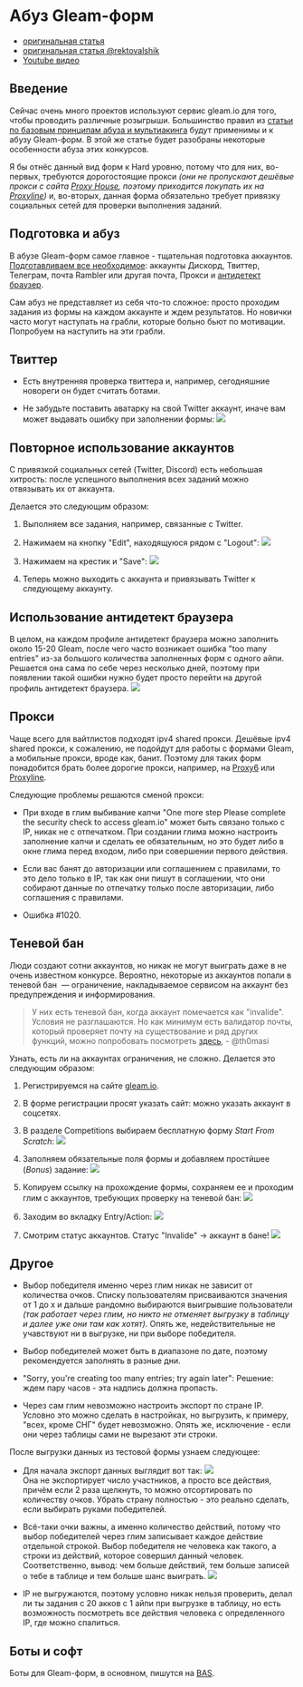 # Абуз Gleam-форм
- [оригинальная статья](https://teletype.in/@dim1562/abusgleam.io)
- [оригинальная статья @rektovalshik](https://telegra.ph/Metodichka-po-multiakkingu-11-12)
- [Youtube видео](https://youtu.be/tTcqsLUz7JM)

## Введение
Сейчас очень много проектов используют сервис gleam.io для того, чтобы проводить различные розыгрыши. Большинство правил из [статьи по базовым принципам абуза и мультиакинга](Абузы%20и%20мультиакинг.md) будут применимы и к абузу Gleam-форм. В этой же статье будет разобраны некоторые особенности абуза этих конкурсов.

Я бы отнёс данный вид форм к Hard уровню, потому что для них, во-первых, требуются дорогостоящие прокси _(они не пропускают дешёвые прокси с сайта_ [_Proxy House_](https://www.proxy.house/)_, поэтому приходится покупать их на_ [_Proxyline_](https://proxyline.net/)_)_ и, во-вторых, данная форма обязательно требует привязку социальных сетей для проверки выполнения заданий.

## Подготовка и абуз
В абузе Gleam-форм самое главное - тщательная подготовка аккаунтов.
[Подготавливаем все необходимое](Абузы%20и%20мультиакинг.md): аккаунты Дискорд, Твиттер, Телеграм, почта Rambler или другая почта, Прокси и [антидетект браузер](../Списки/Список%20Антидетект-Браузеров.md). 

Сам абуз не представляет из себя что-то сложное: просто проходим задания из формы на каждом аккаунте и ждем результатов. Но новички часто могут наступать на грабли, которые больно бьют по мотивации. Попробуем на наступить на эти грабли.

## Твиттер
- Есть внутренняя проверка твиттера и, например, сегодняшние новореги он будет считать ботами.

- Не забудьте поставить аватарку на свой Twitter аккаунт, иначе вам может выдавать ошибку при заполнении формы:
![](https://telegra.ph/file/df9063e96a883d85f5576.png)

## Повторное использование аккаунтов
С привязкой социальных сетей (Twitter, Discord) есть небольшая хитрость: после успешного выполнения всех заданий можно отвязывать их от аккаунта.

Делается это следующим образом:
1. Выполняем все задания, например, связанные с Twitter.
2. Нажимаем на кнопку "Edit", находящуюся рядом с "Logout":
![](https://telegra.ph/file/b8bcd80f9e40fa5875e51.png)

3. Нажимаем на крестик и "Save":
![](https://telegra.ph/file/f0a3f9e92d3b54638c220.png)

4. Теперь можно выходить с аккаунта и привязывать Twitter к следующему аккаунту.

## Использование антидетект браузера
В целом, на каждом профиле антидетект браузера можно заполнить около 15-20 Gleam, после чего часто возникает ошибка "too many entries" из-за большого количества заполненных форм с одного айпи. Решается она сама по себе через несколько дней, поэтому при появлении такой ошибки нужно будет просто перейти на другой профиль антидетект браузера.
![](https://telegra.ph/file/88ad26fb73b7b0d3e2454.png)

## Прокси
Чаще всего для вайтлистов подходят ipv4 shared прокси. Дешёвые ipv4 shared прокси, к сожалению, не подойдут для работы с формами Gleam, а мобильные прокси, вроде как, банит. Поэтому для таких форм понадобится брать более дорогие прокси, например, на [Proxy6](https://proxy6.net/en/) или [Proxyline](https://proxyline.net/).

Следующие проблемы решаются сменой прокси:
- При входе в глим выбивание капчи "One more step Please complete the security check to access gleam.io" может быть связано только с IP, никак не с отпечатком. При создании глима можно настроить заполнение капчи и сделать ее обязательным, но это будет либо в окне глима перед входом, либо при совершении первого действия.

- Если вас банят до авторизации или соглашением с правилами, то это дело только в IP, так как они пишут в соглашении, что они собирают данные по отпечатку только после авторизации, либо соглашения с правилами.

- Ошибка #1020.

## Теневой бан
Люди создают сотни аккаунтов, но никак не могут выиграть даже в не очень известном конкурсе. Вероятно, некоторые из аккаунтов попали в теневой бан  — ограничение, накладываемое сервисом на аккаунт без предупреждения и информирования.

> У них есть теневой бан, когда аккаунт помечается как "invalide". Условия не разглашаются. Но как минимум есть валидатор почты, который проверяет почту на существование и ряд других функций, можно попробовать посмотреть [здесь](https://verifalia.com/validate-email), - @th0masi

Узнать, есть ли на аккаунтах ограничения, не сложно.
Делается это следующим образом:
1. Регистрируемся на сайте [gleam.io](https://gleam.io/).

2. В форме регистрации просят указать сайт: можно указать аккаунт в соцсетях.

3. В разделе Competitions выбираем бесплатную форму *Start From Scratch*:
![](_attachments/4d60cca5861e58cb83657566feefc653.png)

4. Заполняем обязательные поля формы и добавляем простйшее (*Bonus*) задание:
![](_attachments/44ad55129ef47df793c655d7043440f5.png)

5. Копируем ссылку на прохождение формы, сохраняем ее и проходим глим с аккаунтов, требующих проверку на теневой бан:
![](_attachments/ee1d27f8a4a01eff8497a05fcc9d7785.png)

6. Заходим во вкладку Entry/Action:
![](_attachments/2d731b21f751bc76a40525f3b413c4b5.png)

7. Смотрим статус аккаунтов. Статус "Invalide" -> аккаунт в бане!
![](_attachments/5ee2caddb4832d7856d84a1ad16f969a.png)

## Другое
- Выбор победителя именно через глим никак не зависит от количества очков. Списку пользователям присваиваются значения от 1 до х и дальше рандомно выбираются выигрывшие пользователи _(так работает через глим, но никто не отменяет выгрузку в таблицу и далее уже они там как хотят)_. Опять же, недействительные не учавствуют ни в выгрузке, ни при выборе победителя. 

- Выбор победителей может быть в диапазоне по дате, поэтому рекомендуется заполнять в разные дни.

- "Sorry, you're creating too many entries; try again later":
Решение: ждем пару часов - эта надпись должна пропасть.

- Через сам глим невозможно настроить экспорт по стране IP. Условно это можно сделать в настройках, но выгрузить, к примеру, "всех, кроме СНГ" будет невозможно. Опять же, исключение - если они через таблицы сами не вырезают эти строки.

После выгрузки данных из тестовой формы узнаем следующее:
- Для начала экспорт данных выглядит вот так:
![](https://telegra.ph/file/3775b756142089e049c4e.png)
<br>Она не экспортирует число участников, а просто все действия, причём если 2 раза щелкнуть, то можно отсортировать по количеству очков. Убрать страну полностью - это реально сделать, если выбирать руками победителей.

- Всё-таки очки важны, а именно количество действий, потому что выбор победителей через глим записывает каждое действие отдельной строкой. Выбор победителя не человека как такого, а строки из действий, которое совершил данный человек. Соответственно, вывод: чем больше действий, тем больше записей о тебе в таблице и тем больше шанс выиграть.
![](https://telegra.ph/file/e7893e263cbc329e3e53d.png)

- IP не выгружаются, поэтому условно никак нельзя проверить, делал ли ты задания с 20 акков с 1 айпи при выгрузке в таблицу, но есть возможность посмотреть все действия человека с определенного IP, где можно спалиться.

## Боты и софт
Боты для Gleam-форм, в основном, пишутся на [BAS](https://bablosoft.com/shop/BrowserAutomationStudio#download).